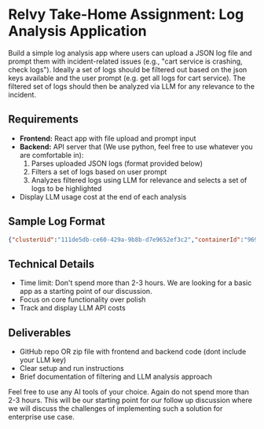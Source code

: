# Relvy Take-Home Assignment: Log Analysis Application

Build a simple log analysis app where users can upload a JSON log file and prompt them with incident-related issues (e.g., "cart service is crashing, check logs"). Ideally a set of logs should be filtered out based on the json keys available and the user prompt (e.g. get all logs for cart service). The filtered set of logs should then be analyzed via LLM for any relevance to the incident.

## Requirements
- **Frontend:** React app with file upload and prompt input
- **Backend:** API server that (We use python, feel free to use whatever you are comfortable in):
  1. Parses uploaded JSON logs (format provided below)
  2. Filters a set of logs based on user prompt
  3. Analyzes filtered logs using LLM for relevance and selects a set of logs to be highlighted
- Display LLM usage cost at the end of each analysis

## Sample Log Format
```json
{"clusterUid":"111de5db-ce60-429a-9b8b-d7e9652ef3c2","containerId":"969088119e70a0ccaee0ce92951f3cc715455c3cd9709383df0be592876de9cf","containerName":"frauddetectionservice","log":"2025-09-02 23:12:41 - frauddetectionservice - Consumed record with orderId: 53267606-8852-11f0-9338-5e423e9fa0b8","namespace":"oteldemo","podName":"oteldemo-frauddetectionservice-7c68f5d95-lnndh","stream":"stdout","timestamp":"1756854761248507718"}
```

## Technical Details
- Time limit: Don't spend more than 2-3 hours. We are looking for a basic app as a starting point of our discussion.
- Focus on core functionality over polish
- Track and display LLM API costs

## Deliverables
- GitHub repo OR zip file with frontend and backend code (dont include your LLM key)
- Clear setup and run instructions
- Brief documentation of filtering and LLM analysis approach

Feel free to use any AI tools of your choice. Again do not spend more than 2-3 hours. This will be our starting point for our follow up discussion where we will discuss the challenges of implementing such a solution for enterprise use case.